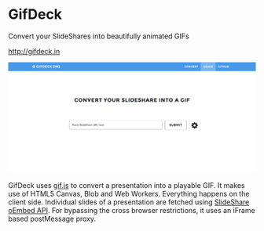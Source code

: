 GifDeck
=======
Convert your SlideShares into beautifully animated GIFs

http://gifdeck.in

![Screenshot](images/screenshots/gifdeck.png)

GifDeck uses [gif.js](http://jnordberg.github.io/gif.js/) to convert a presentation into a playable GIF. It makes use of HTML5 Canvas, Blob and Web Workers. Everything happens on the client side. Individual slides of a presentation are fetched using [SlideShare oEmbed API](http://www.slideshare.net/developers/oembed). For bypassing the cross browser restrictions, it uses an iFrame based postMessage proxy.